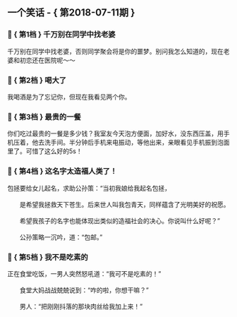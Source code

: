## 一个笑话 - { 第2018-07-11期 }
</hr>

### :jack_o_lantern: { 第1档 } 千万别在同学中找老婆
千万别在同学中找老婆，否则同学聚会将是你的噩梦。别问我怎么知道的，现在老婆和初恋还在医院呢～～


### :jack_o_lantern: { 第2档 } 喝大了
我喝酒是为了忘记你，但现在我看见两个你。


### :jack_o_lantern: { 第3档 } 最贵的一餐
你们吃过最贵的一餐是多少钱？我室友今天泡方便面，加好水，没东西压盖，用手机压着，他去洗手间。半分钟后手机来电振动，等他出来，亲眼看见手机振到泡面里了。可惜了这么好的5s！


### :jack_o_lantern: { 第4档 } 这名字太造福人类了！
包拯要给女儿起名，求助公孙策：“当初我娘给我起名包拯，<br/><br/>　　是希望我拯救天下苍生。后来世人叫我包青天，同样蕴含了光明美好的祝愿。<br/><br/>　　希望我孩子的名字也能体现出类似的造福社会的决心。你说叫什么好呢？”<br/><br/>　　公孙策略一沉吟，道：“包邮。”


### :jack_o_lantern: { 第5档 } 我不是吃素的
正在食堂吃饭，一男人突然怒吼道：“我可不是吃素的！”<br/><br/>　　食堂大妈战战兢兢说到：“咋的啦，你想干嘛？”<br/><br/>　　男人：“把刚刚抖落的那块肉丝给我加上来！”

